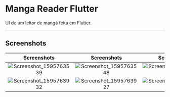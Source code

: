 # Manga Reader Flutter

UI de um leitor de mangá feita em Flutter.

---

## Screenshots

|                                                          Screenshots                                                           |                                                          Screenshots                                                           |                                                          Screenshots                                                           |
| :----------------------------------------------------------------------------------------------------------------------------: | :----------------------------------------------------------------------------------------------------------------------------: | :----------------------------------------------------------------------------------------------------------------------------: |
| ![Screenshot_1595763539](https://user-images.githubusercontent.com/30444471/88478053-95a66c80-cf1b-11ea-9a09-c4fa90a5e6f2.png) | ![Screenshot_1595763548](https://user-images.githubusercontent.com/30444471/88478067-af47b400-cf1b-11ea-8167-afddaea2d0e8.png) | ![Screenshot_1595763552](https://user-images.githubusercontent.com/30444471/88478079-cb4b5580-cf1b-11ea-9aef-245db3230dd3.png) |
| ![Screenshot_1595763932](https://user-images.githubusercontent.com/30444471/88478192-79ef9600-cf1c-11ea-95e0-0ccb5aee70da.png) | ![Screenshot_1595763927](https://user-images.githubusercontent.com/30444471/88478187-72c88800-cf1c-11ea-8425-c7b6ed59bb80.png) | ![Screenshot_1595763762](https://user-images.githubusercontent.com/30444471/88478104-00f03e80-cf1c-11ea-8ed6-5d91d8b73958.png) |
